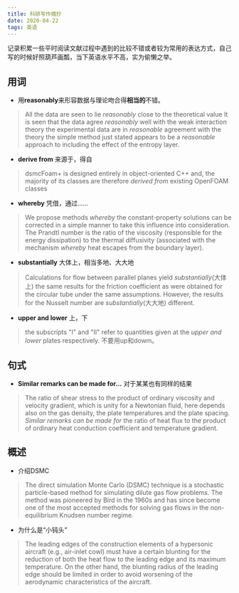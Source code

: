 ```yaml
---
title: 科研写作摘抄
date: 2020-04-22
tags: 英语
---
```


记录积累一些平时阅读文献过程中遇到的比较不错或者较为常用的表达方式，自己写的时候好照葫芦画瓢，当下英语水平不高，实为偷懒之举。<!--more-->

## 用词

- 用**reasonably**来形容数据与理论吻合得**相当的**不错。

> All the data are seen to lie *reasonably* close to the theoretical value
> It is seen that the data agree *reasonably* well with the weak interaction theory
> the experimental data are in *reasonable* agreement with the theory
> the simple method just stated appears to be a *reasonable* approach to including the effect of the entropy layer.

- **derive from** 来源于，得自

> dsmcFoam+ is designed entirely in object-oriented C++ and, the majority of its classes are therefore *derived from* existing OpenFOAM classes

- **whereby** 凭借，通过……

> We propose methods *whereby* the constant-property solutions can be corrected in a simple manner to take this influence into consideration.
> The Prandtl number is the ratio of the viscosity (responsible for the energy dissipation) to the thermal diffusivity (associated with the mechanism *whereby* heat escapes from the boundary layer).

- **substantially** 大体上，相当多地、大大地

> Calculations for flow between parallel planes yield *substantially*(大体上) the same results for the friction coefficient as were obtained for the circular tube under the same assumptions. However, the results for the Nusselt number are *substantially*(大大地) different.

- **upper and lower** 上，下

> the subscripts "I" and "II" refer to quantities given at the *upper and lower* plates respectively.
> 不要用up和dowm。

## 句式

- **Similar remarks can be made for...** 对于某某也有同样的结果

> The ratio of shear stress to the product of ordinary viscosity and velocity gradient, which
is unity for a Newtonian fluid, here depends also on the gas density, the plate temperatures and the plate spacing. *Similar remarks can be made for* the ratio of heat flux to the product of ordinary heat conduction coefficient and temperature gradient.

## 概述

- 介绍DSMC

> The direct simulation Monte Carlo (DSMC) technique is a stochastic particle-based method for simulating dilute gas flow problems. The method was pioneered by Bird in the 1960s and has since become one of the most accepted methods for solving gas flows in the non-equilibrium Knudsen number regime.

- 为什么是“小钝头”

> The leading edges of the construction elements of a hypersonic aircraft (e.g., air-inlet cowl) must have a certain blunting for the reduction of both the heat flow to the leading edge and its maximum temperature. On the other hand, the blunting radius of the leading edge should be limited in order to avoid worsening of the aerodynamic characteristics of the aircraft.
